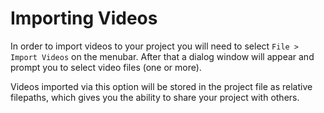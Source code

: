 # Importing Videos

In order to import videos to your project you will need to select `File > Import Videos` on the menubar. After that a dialog window will appear and prompt you to select video files (one or more).

Videos imported via this option will be stored in the project file as relative filepaths, which gives you the ability to share your project with others.